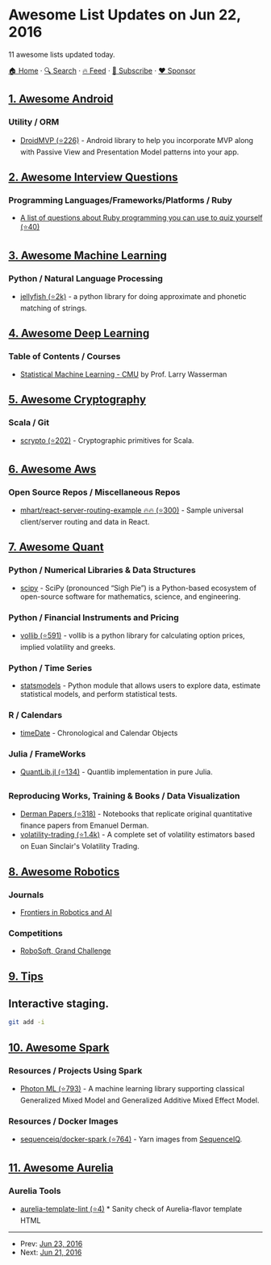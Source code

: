 # Awesome List Updates on Jun 22, 2016

11 awesome lists updated today.

[🏠 Home](/README.md) · [🔍 Search](https://www.trackawesomelist.com/search/) · [🔥 Feed](https://www.trackawesomelist.com/rss.xml) · [📮 Subscribe](https://trackawesomelist.us17.list-manage.com/subscribe?u=d2f0117aa829c83a63ec63c2f&id=36a103854c) · [❤️  Sponsor](https://github.com/sponsors/theowenyoung)



## [1. Awesome Android](/content/JStumpp/awesome-android/README.md)

### Utility / ORM

*   [DroidMVP (⭐226)](https://github.com/andrzejchm/DroidMVP) - Android library to help you incorporate MVP along with Passive View and Presentation Model patterns into your app.

## [2. Awesome Interview Questions](/content/DopplerHQ/awesome-interview-questions/README.md)

### Programming Languages/Frameworks/Platforms / Ruby

*   [A list of questions about Ruby programming you can use to quiz yourself (⭐40)](https://github.com/undr/ruby-trivia)

## [3. Awesome Machine Learning](/content/josephmisiti/awesome-machine-learning/README.md)

### Python / Natural Language Processing

*   [jellyfish (⭐2k)](https://github.com/jamesturk/jellyfish) - a python library for doing approximate and phonetic matching of strings.

## [4. Awesome Deep Learning](/content/ChristosChristofidis/awesome-deep-learning/README.md)

### Table of Contents / Courses

*   [Statistical Machine Learning - CMU](https://www.youtube.com/watch?v=azaLcvuql_g\&list=PLjbUi5mgii6BWEUZf7He6nowWvGne_Y8r) by Prof. Larry Wasserman

## [5. Awesome Cryptography](/content/sobolevn/awesome-cryptography/README.md)

### Scala / Git

*   [scrypto (⭐202)](https://github.com/input-output-hk/scrypto) - Cryptographic primitives for Scala.

## [6. Awesome Aws](/content/donnemartin/awesome-aws/README.md)

### Open Source Repos / Miscellaneous Repos

*   [mhart/react-server-routing-example :fire::fire: (⭐300)](https://github.com/mhart/react-server-routing-example) - Sample universal client/server routing and data in React.

## [7. Awesome Quant](/content/wilsonfreitas/awesome-quant/README.md)

### Python / Numerical Libraries & Data Structures

*   [scipy](https://www.scipy.org) - SciPy (pronounced “Sigh Pie”) is a Python-based ecosystem of open-source software for mathematics, science, and engineering.

### Python / Financial Instruments and Pricing

*   [vollib (⭐591)](https://github.com/vollib/vollib) - vollib is a python library for calculating option prices, implied volatility and greeks.

### Python / Time Series

*   [statsmodels](http://statsmodels.sourceforge.net) - Python module that allows users to explore data, estimate statistical models, and perform statistical tests.

### R / Calendars

*   [timeDate](https://cran.r-project.org/web/packages/timeDate/index.html) - Chronological and Calendar Objects

### Julia / FrameWorks

*   [QuantLib.jl (⭐134)](https://github.com/pazzo83/QuantLib.jl) - Quantlib implementation in pure Julia.

### Reproducing Works, Training & Books / Data Visualization

*   [Derman Papers (⭐318)](https://github.com/MarcosCarreira/DermanPapers) - Notebooks that replicate original quantitative finance papers from Emanuel Derman.
*   [volatility-trading (⭐1.4k)](https://github.com/jasonstrimpel/volatility-trading) - A complete set of volatility estimators based on Euan Sinclair's Volatility Trading.

## [8. Awesome Robotics](/content/kiloreux/awesome-robotics/README.md)

### Journals

*   [Frontiers in Robotics and AI](http://journal.frontiersin.org/journal/robotics-and-ai)

### Competitions

*   [RoboSoft, Grand Challenge](http://www.robosoftca.eu/)

## [9. Tips](/content/git-tips/tips/README.md)

## Interactive staging.

```sh
git add -i
```

## [10. Awesome Spark](/content/awesome-spark/awesome-spark/README.md)

### Resources / Projects Using Spark

*   [Photon ML (⭐793)](https://github.com/linkedin/photon-ml) - A machine learning library supporting classical Generalized Mixed Model and Generalized Additive Mixed Effect Model.

### Resources / Docker Images

*   [sequenceiq/docker-spark (⭐764)](https://github.com/sequenceiq/docker-spark) - Yarn images from [SequenceIQ](http://www.sequenceiq.com/).

## [11. Awesome Aurelia](/content/aurelia-contrib/awesome-aurelia/README.md)

### Aurelia Tools

*   [aurelia-template-lint (⭐4)](https://github.com/MeirionHughes/aurelia-template-lint) \* Sanity check of Aurelia-flavor template HTML

---

- Prev: [Jun 23, 2016](/content/2016/06/23/README.md)
- Next: [Jun 21, 2016](/content/2016/06/21/README.md)